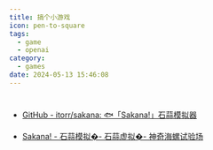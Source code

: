```yaml
---
title: 搞个小游戏
icon: pen-to-square
tags:
  - game
  - openai
category:
  - games
date: 2024-05-13 15:46:08
---
```

# 
- [GitHub - itorr/sakana: 🐟「Sakana!」石蒜模拟器](https://github.com/itorr/sakana)

- [Sakana! - 石蒜模拟�- 石蒜虚拟�- 神奇海螺试验场](https://lab.magiconch.com/sakana/?v=chisato)
